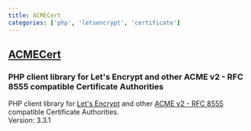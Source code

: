 ```yaml
---
title: ACMECert
categories: ['php', 'letsencrypt', 'certificate']
---
```

## [ACMECert](https://github.com/skoerfgen/ACMECert)

### PHP client library for Let's Encrypt and other ACME v2 - RFC 8555 compatible Certificate Authorities


PHP client library for [Let's Encrypt](https://letsencrypt.org/) and other [ACME v2 - RFC 8555](https://tools.ietf.org/html/rfc8555) compatible Certificate Authorities.  
Version: 3.3.1
